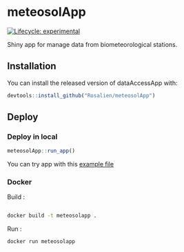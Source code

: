 # meteosolApp

<!-- badges: start -->
[![Lifecycle: experimental](https://img.shields.io/badge/lifecycle-experimental-orange.svg)](https://www.tidyverse.org/lifecycle/#experimental)
<!-- badges: end -->

Shiny app for manage data from biometeorological stations.

## Installation

You can install the released version of dataAccessApp with:

``` r
devtools::install_github("Rosalien/meteosolApp")
```

## Deploy

### Deploy in local

``` r
meteosolApp::run_app()
```

You can try app with this [example file](https://github.com/Rosalien/toolboxMeteosol/raw/master/inst/extdata/compilation/Compile_lgt_bm1_2020.csv)

### Docker

Build : 

```bash

docker build -t meteosolapp .
```

Run :

```bash
docker run meteosolapp
```